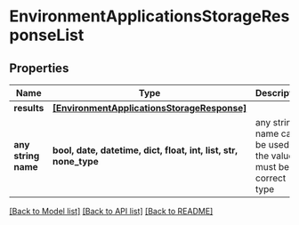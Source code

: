 # EnvironmentApplicationsStorageResponseList


## Properties
Name | Type | Description | Notes
------------ | ------------- | ------------- | -------------
**results** | [**[EnvironmentApplicationsStorageResponse]**](EnvironmentApplicationsStorageResponse.md) |  | [optional] 
**any string name** | **bool, date, datetime, dict, float, int, list, str, none_type** | any string name can be used but the value must be the correct type | [optional]

[[Back to Model list]](../README.md#documentation-for-models) [[Back to API list]](../README.md#documentation-for-api-endpoints) [[Back to README]](../README.md)


